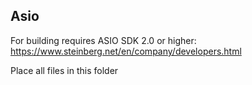 ## Asio
For building requires ASIO SDK 2.0 or higher:  
https://www.steinberg.net/en/company/developers.html  

Place all files in this folder